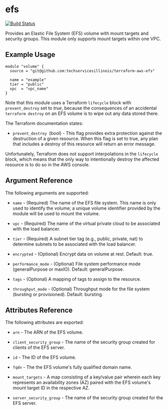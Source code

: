 # efs

[![Build Status](https://drone.techservices.illinois.edu/api/badges/techservicesillinois/terraform-aws-efs/status.svg)](https://drone.techservices.illinois.edu/techservicesillinois/terraform-aws-efs)

Provides an Elastic File System (EFS) volume with mount targets and security groups.
This module only supports mount targets within one VPC.

Example Usage
-----------------

```hcl
module "volume" {
  source = "git@github.com:techservicesillinois/terraform-aws-efs"

  name = "example"
  tier = "public"
  vpc  = "vpc_name"
}
```
Note that this module uses a Terraform `lifecycle` block with `prevent_destroy`
set to *true*, because the consequences of an accidental `terraform destroy` 
on an EFS volume is to wipe out any data stored there.

The Terraform documentation states:

* `prevent_destroy `(bool) - This flag provides extra protection against the
destruction of a given resource.
When this flag is set to true, any plan that includes a destroy of this
resource will return an error message.

Unfortunately, Terraform does not support interpolations in the `lifecycle`
block, which means that the only way to intentionally destroy the affected
resource is to do so in the AWS console.

Argument Reference
-----------------

The following arguments are supported:

* `name` - (Required) The name of the EFS file system. This name is only
used to identify the volume; a unique volume identifier provided by
the module will be used to mount the volume.

* `vpc` - (Required) The name of the virtual private cloud to be
associated with the load balancer.

* `tier` - (Required) A subnet tier tag (e.g., public, private,
nat) to determine subnets to be associated with the load balancer.

* `encrypted` - (Optional) Encrypt data on volume at rest. Default: true.

* `performance_mode` - (Optional) File system performance mode
(generalPurpose or maxIO). Default: generalPurpose.

* `tags` - (Optional) A mapping of tags to assign to the resource.

* `throughput_mode` - (Optional) Throughput mode for the file system
(bursting or provisioned). Default: bursting.

Attributes Reference
--------------------

The following attributes are exported:

* `arn` - The ARN of the EFS volume.

* `client_security_group` - The name of the security group created for
clients of the EFS server.

* `id` - The ID of the EFS volume.

* `fqdn` - The the EFS volume's fully qualified domain name.

* `mount_targets` - A map consisting of a key/value pair wherein each key represents an availability zones (AZ) paired with the EFS volume's mount target ID in the respective AZ.

* `server_security_group` - The name of the security group created for
the EFS server.
